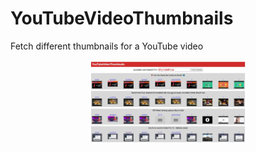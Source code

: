 # YouTubeVideoThumbnails

Fetch different thumbnails for a YouTube video

<div align="center">
  <img src="screenshot.jpg" align="center" width="50%">
</div>
